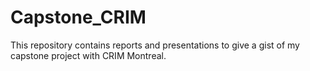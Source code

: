 # Capstone_CRIM
This repository contains reports and presentations to give a gist of my capstone project with CRIM Montreal.
